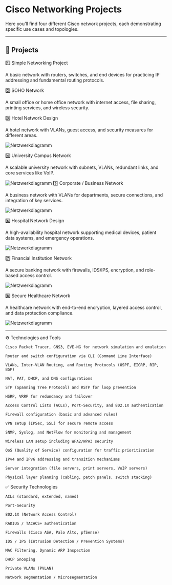 # Cisco Networking Projects

Here you’ll find four different Cisco network projects, each demonstrating specific use cases and topologies.

---

## 📁 Projects

1️⃣ Simple Networking Project

 A basic network with routers, switches, and end devices for practicing IP addressing and fundamental routing protocols.

2️⃣ SOHO Network

A small office or home office network with internet access, file sharing, printing services, and wireless security.

3️⃣ Hotel Network Design

A hotel network with VLANs, guest access, and security measures for different areas.

 ![Netzwerkdiagramm](https://github.com/ziadat69/Cisco/blob/main/03-%20Hotel%20System%20Network/ciscopic3.png)

4️⃣ University Campus Network

A scalable university network with subnets, VLANs, redundant links, and core services like VoIP.


 ![Netzwerkdiagramm](https://github.com/ziadat69/Cisco/blob/main/04-%20University%20System%20Network/ciscopic4.png)
5️⃣ Corporate / Business Network

A business network with VLANs for departments, secure connections, and integration of key services.

 ![Netzwerkdiagramm](https://github.com/ziadat69/Cisco/blob/main/05-%20Company%20%26%20Business%20System%20Network/ciscopic5.png)

6️⃣ Hospital Network Design

A high-availability hospital network supporting medical devices, patient data systems, and emergency operations.

 ![Netzwerkdiagramm](https://github.com/ziadat69/Cisco/blob/main/06-%20Hospital%20System%20Network%20Design/ciscopic.png
)

7️⃣ Financial Institution Network

A secure banking network with firewalls, IDS/IPS, encryption, and role-based access control.

 ![Netzwerkdiagramm](https://github.com/ziadat69/Cisco/blob/main/07-%20Financial%20Institution%20System/ciscopic7.png)

 
8️⃣ Secure Healthcare Network

A healthcare network with end-to-end encryption, layered access control, and data protection compliance.

![Netzwerkdiagramm](https://github.com/ziadat69/Cisco/blob/main/08-%20Secure%20Healthcare%20Network%20System/cisco8.png)


---


⚙️ Technologies and Tools

    Cisco Packet Tracer, GNS3, EVE-NG for network simulation and emulation

    Router and switch configuration via CLI (Command Line Interface)

    VLANs, Inter-VLAN Routing, and Routing Protocols (OSPF, EIGRP, RIP, BGP)

    NAT, PAT, DHCP, and DNS configurations

    STP (Spanning Tree Protocol) and RSTP for loop prevention

    HSRP, VRRP for redundancy and failover

    Access Control Lists (ACLs), Port-Security, and 802.1X authentication

    Firewall configuration (basic and advanced rules)

    VPN setup (IPSec, SSL) for secure remote access

    SNMP, Syslog, and NetFlow for monitoring and management

    Wireless LAN setup including WPA2/WPA3 security

    QoS (Quality of Service) configuration for traffic prioritization

    IPv4 and IPv6 addressing and transition mechanisms

    Server integration (file servers, print servers, VoIP servers)

    Physical layer planning (cabling, patch panels, switch stacking)

✅ Security Technologies

    ACLs (standard, extended, named)

    Port-Security

    802.1X (Network Access Control)

    RADIUS / TACACS+ authentication

    Firewalls (Cisco ASA, Palo Alto, pfSense)

    IDS / IPS (Intrusion Detection / Prevention Systems)

    MAC Filtering, Dynamic ARP Inspection

    DHCP Snooping

    Private VLANs (PVLAN)

    Network segmentation / Microsegmentation




